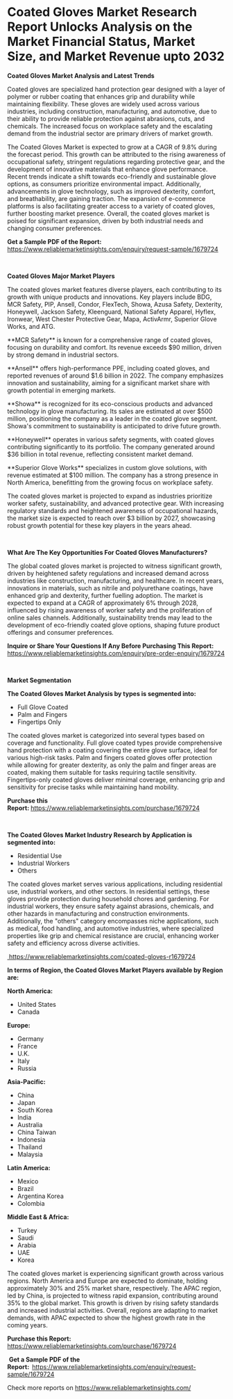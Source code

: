 <p><h1>Coated Gloves Market Research Report Unlocks Analysis on the Market Financial Status, Market Size, and Market Revenue upto 2032</h1></p><p><strong>Coated Gloves Market Analysis and Latest Trends</strong></p>
<p><p>Coated gloves are specialized hand protection gear designed with a layer of polymer or rubber coating that enhances grip and durability while maintaining flexibility. These gloves are widely used across various industries, including construction, manufacturing, and automotive, due to their ability to provide reliable protection against abrasions, cuts, and chemicals. The increased focus on workplace safety and the escalating demand from the industrial sector are primary drivers of market growth.</p><p>The Coated Gloves Market is expected to grow at a CAGR of 9.8% during the forecast period. This growth can be attributed to the rising awareness of occupational safety, stringent regulations regarding protective gear, and the development of innovative materials that enhance glove performance. Recent trends indicate a shift towards eco-friendly and sustainable glove options, as consumers prioritize environmental impact. Additionally, advancements in glove technology, such as improved dexterity, comfort, and breathability, are gaining traction. The expansion of e-commerce platforms is also facilitating greater access to a variety of coated gloves, further boosting market presence. Overall, the coated gloves market is poised for significant expansion, driven by both industrial needs and changing consumer preferences.</p></p>
<p><strong>Get a Sample PDF of the Report:&nbsp;</strong> <a href="https://www.reliablemarketinsights.com/enquiry/request-sample/1679724?utm_campaign=1948&utm_medium=2&utm_source=Github&utm_content=ia&utm_term=06022025&utm_id=coated-gloves">https://www.reliablemarketinsights.com/enquiry/request-sample/1679724</a></p>
<p>&nbsp;</p>
<p><strong>Coated Gloves Major Market Players</strong></p>
<p><p>The coated gloves market features diverse players, each contributing to its growth with unique products and innovations. Key players include BDG, MCR Safety, PIP, Ansell, Condor, FlexTech, Showa, Azusa Safety, Dexterity, Honeywell, Jackson Safety, Kleenguard, National Safety Apparel, Hyflex, Ironwear, West Chester Protective Gear, Mapa, ActivArmr, Superior Glove Works, and ATG.</p><p>**MCR Safety** is known for a comprehensive range of coated gloves, focusing on durability and comfort. Its revenue exceeds $90 million, driven by strong demand in industrial sectors.</p><p>**Ansell** offers high-performance PPE, including coated gloves, and reported revenues of around $1.6 billion in 2022. The company emphasizes innovation and sustainability, aiming for a significant market share with growth potential in emerging markets.</p><p>**Showa** is recognized for its eco-conscious products and advanced technology in glove manufacturing. Its sales are estimated at over $500 million, positioning the company as a leader in the coated glove segment. Showa's commitment to sustainability is anticipated to drive future growth.</p><p>**Honeywell** operates in various safety segments, with coated gloves contributing significantly to its portfolio. The company generated around $36 billion in total revenue, reflecting consistent market demand.</p><p>**Superior Glove Works** specializes in custom glove solutions, with revenue estimated at $100 million. The company has a strong presence in North America, benefitting from the growing focus on workplace safety.</p><p>The coated gloves market is projected to expand as industries prioritize worker safety, sustainability, and advanced protective gear. With increasing regulatory standards and heightened awareness of occupational hazards, the market size is expected to reach over $3 billion by 2027, showcasing robust growth potential for these key players in the years ahead.</p></p>
<p>&nbsp;</p>
<p><strong>What Are The Key Opportunities For Coated Gloves Manufacturers?</strong></p>
<p><p>The global coated gloves market is projected to witness significant growth, driven by heightened safety regulations and increased demand across industries like construction, manufacturing, and healthcare. In recent years, innovations in materials, such as nitrile and polyurethane coatings, have enhanced grip and dexterity, further fuelling adoption. The market is expected to expand at a CAGR of approximately 6% through 2028, influenced by rising awareness of worker safety and the proliferation of online sales channels. Additionally, sustainability trends may lead to the development of eco-friendly coated glove options, shaping future product offerings and consumer preferences.</p></p>
<p><strong>Inquire or Share Your Questions If Any Before Purchasing This Report:</strong> <a href="https://www.reliablemarketinsights.com/enquiry/pre-order-enquiry/1679724?utm_campaign=1948&utm_medium=2&utm_source=Github&utm_content=ia&utm_term=06022025&utm_id=coated-gloves">https://www.reliablemarketinsights.com/enquiry/pre-order-enquiry/1679724</a></p>
<p>&nbsp;</p>
<p><strong>Market Segmentation</strong></p>
<p><strong>The Coated Gloves Market Analysis by types is segmented into:</strong></p>
<p><ul><li>Full Glove Coated</li><li>Palm and Fingers</li><li>Fingertips Only</li></ul></p>
<p><p>The coated gloves market is categorized into several types based on coverage and functionality. Full glove coated types provide comprehensive hand protection with a coating covering the entire glove surface, ideal for various high-risk tasks. Palm and fingers coated gloves offer protection while allowing for greater dexterity, as only the palm and finger areas are coated, making them suitable for tasks requiring tactile sensitivity. Fingertips-only coated gloves deliver minimal coverage, enhancing grip and sensitivity for precise tasks while maintaining hand mobility.</p></p>
<p><strong>Purchase this Report:&nbsp;</strong><a href="https://www.reliablemarketinsights.com/purchase/1679724?utm_campaign=1948&utm_medium=2&utm_source=Github&utm_content=ia&utm_term=06022025&utm_id=coated-gloves">https://www.reliablemarketinsights.com/purchase/1679724</a></p>
<p>&nbsp;</p>
<p><strong>The Coated Gloves Market Industry Research by Application is segmented into:</strong></p>
<p><ul><li>Residential Use</li><li>Industrial Workers</li><li>Others</li></ul></p>
<p><p>The coated gloves market serves various applications, including residential use, industrial workers, and other sectors. In residential settings, these gloves provide protection during household chores and gardening. For industrial workers, they ensure safety against abrasions, chemicals, and other hazards in manufacturing and construction environments. Additionally, the "others" category encompasses niche applications, such as medical, food handling, and automotive industries, where specialized properties like grip and chemical resistance are crucial, enhancing worker safety and efficiency across diverse activities.</p></p>
<p><a href="https://www.reliablemarketinsights.com/coated-gloves-r1679724?utm_campaign=1948&utm_medium=2&utm_source=Github&utm_content=ia&utm_term=06022025&utm_id=coated-gloves">&nbsp;https://www.reliablemarketinsights.com/coated-gloves-r1679724</a></p>
<p><strong>In terms of Region, the Coated Gloves Market Players available by Region are:</strong></p>
<p>
    <p> <strong> North America: </strong>
        <ul>
            <li>United States</li>
            <li>Canada</li>
        </ul>
        </p> 
    <p> <strong> Europe: </strong>
        <ul>
            <li>Germany</li>
            <li>France</li>
            <li>U.K.</li>
            <li>Italy</li>
            <li>Russia</li>
        </ul>
        </p> 
    <p> <strong> Asia-Pacific: </strong>
        <ul>
            <li>China</li>
            <li>Japan</li>
            <li>South Korea</li>
            <li>India</li>
            <li>Australia</li>
            <li>China Taiwan</li>
            <li>Indonesia</li>
            <li>Thailand</li>
            <li>Malaysia</li>
        </ul>
        </p> 
    <p> <strong> Latin America: </strong>
        <ul>
            <li>Mexico</li>
            <li>Brazil</li>
            <li>Argentina Korea</li>
            <li>Colombia</li>
        </ul>
        </p> 
    <p> <strong> Middle East & Africa: </strong>
        <ul>
            <li>Turkey</li>
            <li>Saudi</li>
            <li>Arabia</li>
            <li>UAE</li>
            <li>Korea</li>
        </ul>
    </p>
    </p>
<p><p>The coated gloves market is experiencing significant growth across various regions. North America and Europe are expected to dominate, holding approximately 30% and 25% market share, respectively. The APAC region, led by China, is projected to witness rapid expansion, contributing around 35% to the global market. This growth is driven by rising safety standards and increased industrial activities. Overall, regions are adapting to market demands, with APAC expected to show the highest growth rate in the coming years.</p></p>
<p><strong>Purchase this Report: </strong><a href="https://www.reliablemarketinsights.com/purchase/1679724?utm_campaign=1948&utm_medium=2&utm_source=Github&utm_content=ia&utm_term=06022025&utm_id=coated-gloves">https://www.reliablemarketinsights.com/purchase/1679724</a></p>
<p>&nbsp;<strong>Get a Sample PDF of the Report:&nbsp;&nbsp;</strong><a href="https://www.reliablemarketinsights.com/enquiry/request-sample/1679724?utm_campaign=1948&utm_medium=2&utm_source=Github&utm_content=ia&utm_term=06022025&utm_id=coated-gloves">https://www.reliablemarketinsights.com/enquiry/request-sample/1679724</a></p>
<p><strong></strong></p>
<p>Check more reports on <a href="https://www.reliablemarketinsights.com/?utm_campaign=1948&utm_medium=2&utm_source=Github&utm_content=ia&utm_term=06022025&utm_id=coated-gloves">https://www.reliablemarketinsights.com/</a></p>